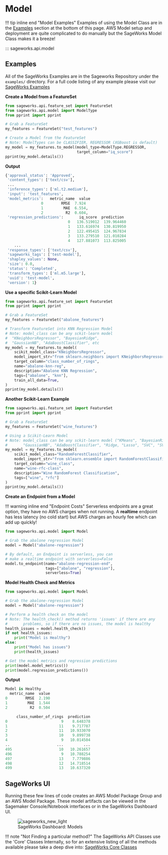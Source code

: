 # Model

!!! tip inline end "Model Examples"
    Examples of using the Model Class are in the [Examples](#examples) section at the bottom of this page. AWS Model setup and deployment are quite complicated to do manually but the SageWorks Model Class makes it a breeze!

::: sageworks.api.model


## Examples
All of the SageWorks Examples are in the Sageworks Repository under the `examples/` directory. For a full code listing of any example please visit our [SageWorks Examples](https://github.com/SuperCowPowers/sageworks/blob/main/examples)

**Create a Model from a FeatureSet**

```py title="featureset_to_model.py"
from sageworks.api.feature_set import FeatureSet
from sageworks.api.model import ModelType
from pprint import pprint

# Grab a FeatureSet
my_features = FeatureSet("test_features")

# Create a Model from the FeatureSet
# Note: ModelTypes can be CLASSIFIER, REGRESSOR (XGBoost is default)
my_model = my_features.to_model(model_type=ModelType.REGRESSOR, 
                                target_column="iq_score")
pprint(my_model.details())

```

**Output**

```py
{'approval_status': 'Approved',
 'content_types': ['text/csv'],
 ...
 'inference_types': ['ml.t2.medium'],
 'input': 'test_features',
 'model_metrics':   metric_name  value
				0        RMSE  7.924
				1         MAE  6.554,
				2          R2  0.604,
 'regression_predictions':       iq_score  prediction
							0   136.519012  139.964460
							1   133.616974  130.819950
							2   122.495415  124.967834
							3   133.279510  121.010284
							4   127.881073  113.825005
    ...
 'response_types': ['text/csv'],
 'sageworks_tags': ['test-model'],
 'shapley_values': None,
 'size': 0.0,
 'status': 'Completed',
 'transform_types': ['ml.m5.large'],
 'uuid': 'test-model',
 'version': 1}
```

**Use a specific Scikit-Learn Model**

```py title="featureset_to_knn.py"
from sageworks.api.feature_set import FeatureSet
from pprint import pprint

# Grab a FeatureSet
my_features = FeatureSet("abalone_features")

# Transform FeatureSet into KNN Regression Model
# Note: model_class can be any sckit-learn model 
#  "KNeighborsRegressor", "BayesianRidge",
#  "GaussianNB", "AdaBoostClassifier", etc
my_model = my_features.to_model(
    scikit_model_class="KNeighborsRegressor",
    model_import_str="from sklearn.neighbors import KNeighborsRegressor",
    target_column="class_number_of_rings",
    name="abalone-knn-reg",
    description="Abalone KNN Regression",
    tags=["abalone", "knn"],
    train_all_data=True,
)
pprint(my_model.details())
```
**Another Scikit-Learn Example**

```py title="featureset_to_rfc.py"
from sageworks.api.feature_set import FeatureSet
from pprint import pprint

# Grab a FeatureSet
my_features = FeatureSet("wine_features")

# Using a Scikit-Learn Model
# Note: model_class can be any sckit-learn model ("KMeans", "BayesianRidge",
#       "GaussianNB", "AdaBoostClassifier", "Ridge, "Lasso", "SVC", "SVR", etc...)
my_model = my_features.to_model(
    scikit_model_class="RandomForestClassifier",
    model_import_str="from sklearn.ensemble import RandomForestClassifier",
    target_column="wine_class",
    name="wine-rfc-class",
    description="Wine RandomForest Classification",
    tags=["wine", "rfc"]
)
pprint(my_model.details())
```

**Create an Endpoint from a Model**

!!! warning inline end "Endpoint Costs"
    Serverless endpoints are a great option, they have no AWS charges when not running. A **realtime** endpoint has less latency (no cold start) but AWS charges an hourly fee which can add up quickly!

```py title="model_to_endpoint.py"
from sageworks.api.model import Model

# Grab the abalone regression Model
model = Model("abalone-regression")

# By default, an Endpoint is serverless, you can
# make a realtime endpoint with serverless=False
model.to_endpoint(name="abalone-regression-end",
                  tags=["abalone", "regression"],
                  serverless=True)
```

**Model Health Check and Metrics**

```py title="model_metrics.py"
from sageworks.api.model import Model

# Grab the abalone-regression Model
model = Model("abalone-regression")

# Perform a health check on the model
# Note: The health_check() method returns 'issues' if there are any
#       problems, so if there are no issues, the model is healthy
health_issues = model.health_check()
if not health_issues:
    print("Model is Healthy")
else:
    print("Model has issues")
    print(health_issues)

# Get the model metrics and regression predictions
print(model.model_metrics())
print(model.regression_predictions())
```

**Output**

```py
Model is Healthy
  metric_name  value
0        RMSE  2.190
1         MAE  1.544
2          R2  0.504

     class_number_of_rings  prediction
0                        9    8.648378
1                       11    9.717787
2                       11   10.933070
3                       10    9.899738
4                        9   10.014504
..                     ...         ...
495                     10   10.261657
496                      9   10.788254
497                     13    7.779886
498                     12   14.718514
499                     13   10.637320
```

## SageWorks UI
Running these few lines of code creates an AWS Model Package Group and an AWS Model Package. These model artifacts can be viewed in the Sagemaker Console/Notebook interfaces or in the SageWorks Dashboard UI.

<figure>
<img alt="sageworks_new_light" src="https://github.com/SuperCowPowers/sageworks/assets/4806709/0c5cc2f8-bcc2-406d-a66e-32dcbad0cc25">
<figcaption>SageWorks Dashboard: Models</figcaption>
</figure>


!!! note "Not Finding a particular method?"
    The SageWorks API Classes use the 'Core' Classes Internally, so for an extensive listing of all the methods available please take a deep dive into: [SageWorks Core Classes](../core_classes/overview.md)
